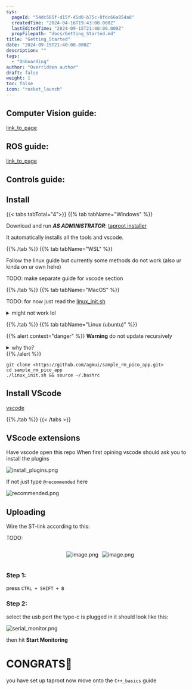 ```yaml
---
sys:
  pageId: "54dc585f-d15f-45d0-b75c-8fdc66a854a8"
  createdTime: "2024-04-16T19:43:00.000Z"
  lastEditedTime: "2024-09-15T21:40:00.000Z"
  propFilepath: "docs/Getting_Started.md"
title: "Getting_Started"
date: "2024-09-15T21:40:00.000Z"
description: ""
tags:
  - "Onboarding"
author: "Overridden author"
draft: false
weight: 1
toc: false
icon: "rocket_launch"
---
```


## Computer Vision guide:

[link_to_page](86d45bc0-388b-4d26-8848-44f255f73d0e)

## ROS guide:

[link_to_page](3c76c1de-ec8f-46d6-8b0a-294005edc2d5)

## Controls guide:

## Install

{{< tabs tabTotal="4">}}
{{% tab tabName="Windows" %}}

Download and run _**AS ADMINISTRATOR**_: [taproot installer](https://github.com/Thornbots/TeachingFreshies/releases/tag/1.0)

It automatically installs all the tools and vscode.

{{% /tab %}}
{{% tab tabName="WSL" %}}

Follow the linux guide but currently some methods do not work (also ur kinda on ur own hehe)

TODO: make separate guide for vscode section

{{% /tab %}}
{{% tab tabName="MacOS" %}}

TODO: for now just read the [linux_init.sh](https://github.com/agmui/sample_rm_pico_app/blob/main/linux_init.sh)

<details>
<summary>might not work lol</summary>

`brew install libusb pkg-config`

Next install: [vscode](https://code.visualstudio.com/Download)

</details>

{{% /tab %}}
{{% tab tabName="Linux (ubuntu)" %}}

{{% alert context="danger" %}}
**Warning** do not update recursively
<details>
<summary>why tho?</summary>
There are some submodules that may go on for a while (like tinyusb) and I highly
recommend you don't need to get them.
If you want to see what submodules I update just look in `linux_init.sh`
</details>
{{% /alert %}}

```shell
git clone <https://github.com/agmui/sample_rm_pico_app.git>
cd sample_rm_pico_app
./linux_init.sh && source ~/.bashrc
```

## Install VScode

[vscode](https://code.visualstudio.com/Download)

{{% /tab %}}
{{< /tabs >}}

## VScode extensions

Have vscode open this repo
When first opining vscode should ask you to install the plugins

![install_plugins.png](https://prod-files-secure.s3.us-west-2.amazonaws.com/d518164a-d88e-44d1-a4ee-3adb3bd8bce0/89bd30f0-1825-4e77-867b-0a41ce370880/install_plugins.png?X-Amz-Algorithm=AWS4-HMAC-SHA256&X-Amz-Content-Sha256=UNSIGNED-PAYLOAD&X-Amz-Credential=ASIAZI2LB466RJHHBPQ2%2F20250417%2Fus-west-2%2Fs3%2Faws4_request&X-Amz-Date=20250417T081149Z&X-Amz-Expires=3600&X-Amz-Security-Token=IQoJb3JpZ2luX2VjEND%2F%2F%2F%2F%2F%2F%2F%2F%2F%2FwEaCXVzLXdlc3QtMiJHMEUCIQCFkjwp7bDWgjKRRBa4fLn%2Ffxqr6mTKESzL0ejGc6RPYgIgHphu%2Fci%2BBqUdkNIijbvPxpzkB%2FuaML%2BWA1eo2L2f3vMq%2FwMIWRAAGgw2Mzc0MjMxODM4MDUiDNMFGNFL4D7vExDb0yrcA5I0pYk7qu7f95r20Q92Kl8KmxYItwoMb%2BEnLM0Mqm7cTLsuMhwq8YyNzADgw8YQJz1Fp7tm5dCwFpX9YxLzW2QUnqKxh%2BW2iaL%2FHzjsrzMR8vmSlDOCkEIVD%2BOgpEjHCFnonDn4TRhtkhtpb7Rk1t%2BUDhxPmQrl8SqNfGGmFKm%2Fs4AhLatb2%2B5oXwlNlEjo3yOj304%2Bi9%2FOmFLDh0hrqwKun7DI7kXEvfE%2FiniotfjhySautrL6PMwq1U3R6TL8dtrM%2FsLZf17jacwddj98yY5VahYgCfKJ0c3D6c3xgX0NY5NJQ0qyLXbfSs7M%2FLcTMrkoWJxX%2F1rYBHoYdlZcrbYzVIJBJaxqijfcJi%2BDeGWSKlnuq1LishzdBuUNksG5sqncKqTp5xF5%2F1x659ArIodf%2BpAbl2Oe5A2uRzXNaPKoDVzoMXyAXcls9SRmPP1hitbem3eWIPiAEMYghdLpBwUudlVBrhQRG4AsZFIkjW%2F2Po200yl3ZvVjSL7yZSug6cfRvC5MlwqteMzV9wgzTgEajdP%2BO9X%2FO7gqDH%2FtKA%2FY5wxtdXo21H8PnusygFoXW9PfFjIkN3BqQVCrw2cUc0xbHzGyer%2BZMYd0et%2BFkpzeSQF8imOlHJKUx6grMOvhgsAGOqUBizsRpUYW4s4lM4WkF3vVCNCd5XUxhPCDfoLREjx8oyhgMUW0VxsYYoGetO5G9ntiAxOLuOYS8BNE%2FLXFH54C%2FdYMIVgrk4K2Z%2Bm7C1rRHtl9B1u7cFgpaqPxmwCby7IOGXNkSrA4bocO8UJVLlp3BkEALyRzNt%2F7U1doL5vq4XOi3P1mCZkALF2G2XpM%2BoSlVZnIRIhlYkgOVbuX9L1dXBDmIIE%2F&X-Amz-Signature=5fd877e39cc39e7ada9931d24486d23784b06ce9e0a429b910a7b8a3e2adf887&X-Amz-SignedHeaders=host&x-id=GetObject)

If not just type `@recommended` here  

![recommended.png](https://prod-files-secure.s3.us-west-2.amazonaws.com/d518164a-d88e-44d1-a4ee-3adb3bd8bce0/61e661e9-5d85-4dfc-be0d-8d2097a5e793/recommended.png?X-Amz-Algorithm=AWS4-HMAC-SHA256&X-Amz-Content-Sha256=UNSIGNED-PAYLOAD&X-Amz-Credential=ASIAZI2LB466RJHHBPQ2%2F20250417%2Fus-west-2%2Fs3%2Faws4_request&X-Amz-Date=20250417T081148Z&X-Amz-Expires=3600&X-Amz-Security-Token=IQoJb3JpZ2luX2VjEND%2F%2F%2F%2F%2F%2F%2F%2F%2F%2FwEaCXVzLXdlc3QtMiJHMEUCIQCFkjwp7bDWgjKRRBa4fLn%2Ffxqr6mTKESzL0ejGc6RPYgIgHphu%2Fci%2BBqUdkNIijbvPxpzkB%2FuaML%2BWA1eo2L2f3vMq%2FwMIWRAAGgw2Mzc0MjMxODM4MDUiDNMFGNFL4D7vExDb0yrcA5I0pYk7qu7f95r20Q92Kl8KmxYItwoMb%2BEnLM0Mqm7cTLsuMhwq8YyNzADgw8YQJz1Fp7tm5dCwFpX9YxLzW2QUnqKxh%2BW2iaL%2FHzjsrzMR8vmSlDOCkEIVD%2BOgpEjHCFnonDn4TRhtkhtpb7Rk1t%2BUDhxPmQrl8SqNfGGmFKm%2Fs4AhLatb2%2B5oXwlNlEjo3yOj304%2Bi9%2FOmFLDh0hrqwKun7DI7kXEvfE%2FiniotfjhySautrL6PMwq1U3R6TL8dtrM%2FsLZf17jacwddj98yY5VahYgCfKJ0c3D6c3xgX0NY5NJQ0qyLXbfSs7M%2FLcTMrkoWJxX%2F1rYBHoYdlZcrbYzVIJBJaxqijfcJi%2BDeGWSKlnuq1LishzdBuUNksG5sqncKqTp5xF5%2F1x659ArIodf%2BpAbl2Oe5A2uRzXNaPKoDVzoMXyAXcls9SRmPP1hitbem3eWIPiAEMYghdLpBwUudlVBrhQRG4AsZFIkjW%2F2Po200yl3ZvVjSL7yZSug6cfRvC5MlwqteMzV9wgzTgEajdP%2BO9X%2FO7gqDH%2FtKA%2FY5wxtdXo21H8PnusygFoXW9PfFjIkN3BqQVCrw2cUc0xbHzGyer%2BZMYd0et%2BFkpzeSQF8imOlHJKUx6grMOvhgsAGOqUBizsRpUYW4s4lM4WkF3vVCNCd5XUxhPCDfoLREjx8oyhgMUW0VxsYYoGetO5G9ntiAxOLuOYS8BNE%2FLXFH54C%2FdYMIVgrk4K2Z%2Bm7C1rRHtl9B1u7cFgpaqPxmwCby7IOGXNkSrA4bocO8UJVLlp3BkEALyRzNt%2F7U1doL5vq4XOi3P1mCZkALF2G2XpM%2BoSlVZnIRIhlYkgOVbuX9L1dXBDmIIE%2F&X-Amz-Signature=4ec6068b71bae696081e9821ec24b5fe1465cfc4d3a8ca95b01fbcbac1c9d6c5&X-Amz-SignedHeaders=host&x-id=GetObject)

## Uploading

Wire the ST-link according to this:

TODO:

<div style="display: flex;flex-direction: row; column-gap:10px; max-width: 630px;justify-content: center;">
<div>

![image.png](https://prod-files-secure.s3.us-west-2.amazonaws.com/d518164a-d88e-44d1-a4ee-3adb3bd8bce0/210ecb78-1116-4d7b-b9b7-2292f66fa2c2/image.png?X-Amz-Algorithm=AWS4-HMAC-SHA256&X-Amz-Content-Sha256=UNSIGNED-PAYLOAD&X-Amz-Credential=ASIAZI2LB46667UWWN5A%2F20250417%2Fus-west-2%2Fs3%2Faws4_request&X-Amz-Date=20250417T081150Z&X-Amz-Expires=3600&X-Amz-Security-Token=IQoJb3JpZ2luX2VjEND%2F%2F%2F%2F%2F%2F%2F%2F%2F%2FwEaCXVzLXdlc3QtMiJHMEUCIQDdms2cgKv2QcCzLMBCLIpZOWA906VRH24RB5b6DBIz%2BwIgCelhu2maafaaQw7xGJ6QX4Pz7BFKE1xNT7c7oGhH6Qoq%2FwMIWRAAGgw2Mzc0MjMxODM4MDUiDBQW646ooC6tY2LARircAyHA1%2BBM6%2B1%2BiSlcFk9WOkwBvGJPoI6LO7%2FnyxB4pv9RNzZ4IMBIetR9xUOLmLrWI7NLeEZeud1ezKe1rFW2tp5phze9s4es6ym9i4AD18%2FMiuvWBc6iBIFATFKSscFPDZ6dGaYoh1AfYEbcWxir5QF9jymBbJtsjhFkEG5Y1DCR82j0ZCYfC%2FFZPfEBwpsqYGf4vUx9Piz5yq%2FjTscVaFrLJYXv18jJwVP9aNPCdHOImFZIj0Jg0cfqYbRrASR%2B5RQIlvREtQEMbSyMWs0EkAcS7jbMC3PVj41F6EJ2AriPPUT7c2sSXe9iQlv22m%2Foz53HJfjIk3uBH9WUEYA%2F3wk7FqOft6Q46xlIunCfbqlSJHBdNWA%2F4ebd3BzCIovVBwZIXlUgwxYmQRFlbSvNC0WCUst56TSFK87FFIuR4kh0Q1RezZB1dnIb6ZiaRTeu26jFEkIkauAvhB19NRvpXqx11WVpGWGKW%2FUdkapNLIiYF3BJB3DUUVla9sqU46AAIddqWEeyJrtUqxqnHQFm4vMunNqpwRzUnLBMFpyig2og8G6o8P9uK9preTXl0MJKdtRdk8PJQGKx2HvWFkIr0kmKxvW%2BQtNkxBsuI1cfXa4R6o3zAIoSCUM4rNveMO3hgsAGOqUBJZ1Y2Fe0jHJnQbPFofKuYP8vQU0Y4TsFSuAhjZGx8hCfU2IZwtySXizsIH92SpMOtBy8LXXVDSMfTgjfFz%2FjR0Spm3KBecQGLDharLTReLL%2Btq35sh3kDVSI%2FERftnoJ5Udm2nGYcdC3zuQtzDCXMmBdknp85S7%2B0k7fvGSQH78N3iLPZbPZnoMId9szk4q7vNVF8h8ZZ2SrbMttPSBymD9s0myf&X-Amz-Signature=92f5919430a3f2d479427b5273f2811fc8363c0eb4b78ff0f1870764b8c44e9d&X-Amz-SignedHeaders=host&x-id=GetObject)

</div>
<div>

![image.png](https://prod-files-secure.s3.us-west-2.amazonaws.com/d518164a-d88e-44d1-a4ee-3adb3bd8bce0/33a0fd0f-8ca6-4a86-8e09-26e95ded1fff/image.png?X-Amz-Algorithm=AWS4-HMAC-SHA256&X-Amz-Content-Sha256=UNSIGNED-PAYLOAD&X-Amz-Credential=ASIAZI2LB466XEHDRP2E%2F20250417%2Fus-west-2%2Fs3%2Faws4_request&X-Amz-Date=20250417T081150Z&X-Amz-Expires=3600&X-Amz-Security-Token=IQoJb3JpZ2luX2VjEND%2F%2F%2F%2F%2F%2F%2F%2F%2F%2FwEaCXVzLXdlc3QtMiJIMEYCIQCN2RoFjMNjuBNn6Yd25AWItZxg%2BGBx1h7cE7Zc5FuOUgIhAJ%2B6jXZT8qsBXxizHmhZ6qb6lDyXcXSLxEEu6B1ftHF2Kv8DCFkQABoMNjM3NDIzMTgzODA1Igzg1j4FMWZZDpcBJIwq3ANYDCLLgtL1PQrM0lMPDDj8k9bkjtF%2FWLle0o3QboO%2BwucJ54sm8IfXHnCwyIN2PhRmmQmqUgefFsV10i6vS6U8oQNFw0rODyrv1aKwWGrMMGR9LSXnr1ui3y%2FFr39Jcv8%2Fffll8lqvIuFfBY9Rkmuw19XyM2rZCUMoDY%2B4xlwtujz7MEW3lf%2BUk6nU4HJrLuZvWlhHRUQ8C2xyw%2B7%2Ffp4gdlaXxboRhj3Mf%2FibFShR7FgicjInWwb6x9fL5W8majyOml7N%2BqQJ2jelPbUyiZqtDvIQ8ZXS1g1oPZPPAtZaRlPmknAXQKS4O%2FzQDicfiu4nS2kqzabswvYZxWZ2TJqOgeL1uHG8k90pEtbZE3HVtjmb2OKdBz42PlYB6QC76c3iQrHjHKCFb1BSjY%2BVS%2FR%2FHJkCoG2dPCByjX0MsDkS%2B0bHuF3pscYUC%2BuyHbXAG3An2jEUUGfEGHEVsttP5tbH6prvaIEiQdo0IIYkuuQC0uY1VRU8nAnFCUQwLeW6H9QwBCWhkFzm%2BhzP09r5g8iziMhYmHq4BuCaL1DJRy76nCxuWRPG1ctakENHvPeIxxE9wxsfNHxO75NV82YXHXOVz4Ttuq6q9fw0eq6vL4ejM%2FdgAIQsLUMoX42xmTDC4ILABjqkAQPewjNxcmVaAFhRU0fjxKg%2Fw1HcdnC2T6a%2Bq%2BH9LOfyx3aRLwyFjYlhpRgqKSFXulyiFHGfl%2BQ3hGiK6k9KQsG4AQaQULwZJQBESpmtD%2BbmU%2FTozZ4GydiAHppCnfBTPVIMRZwqHJq6JmWgBO3piv1Eoc%2B6WHFROEldN4MuATxuBNXHD87IYLYMf8CvCQ53qbS1YT%2FKFxt1VOCkJFdn4S8H8AYq&X-Amz-Signature=b496609139f267be269426f57c71aea13d75b9046cce9a6ae0faa35d8ca45cae&X-Amz-SignedHeaders=host&x-id=GetObject)

</div>
</div>

### Step 1:

press `CTRL + SHIFT + B`

### Step 2:

select the usb port the type-c is plugged in it should look like this:

![serial_monitor.png](https://prod-files-secure.s3.us-west-2.amazonaws.com/d518164a-d88e-44d1-a4ee-3adb3bd8bce0/f03f4774-05d4-4393-b6a0-d5efb6d315ab/serial_monitor.png?X-Amz-Algorithm=AWS4-HMAC-SHA256&X-Amz-Content-Sha256=UNSIGNED-PAYLOAD&X-Amz-Credential=ASIAZI2LB466RJHHBPQ2%2F20250417%2Fus-west-2%2Fs3%2Faws4_request&X-Amz-Date=20250417T081149Z&X-Amz-Expires=3600&X-Amz-Security-Token=IQoJb3JpZ2luX2VjEND%2F%2F%2F%2F%2F%2F%2F%2F%2F%2FwEaCXVzLXdlc3QtMiJHMEUCIQCFkjwp7bDWgjKRRBa4fLn%2Ffxqr6mTKESzL0ejGc6RPYgIgHphu%2Fci%2BBqUdkNIijbvPxpzkB%2FuaML%2BWA1eo2L2f3vMq%2FwMIWRAAGgw2Mzc0MjMxODM4MDUiDNMFGNFL4D7vExDb0yrcA5I0pYk7qu7f95r20Q92Kl8KmxYItwoMb%2BEnLM0Mqm7cTLsuMhwq8YyNzADgw8YQJz1Fp7tm5dCwFpX9YxLzW2QUnqKxh%2BW2iaL%2FHzjsrzMR8vmSlDOCkEIVD%2BOgpEjHCFnonDn4TRhtkhtpb7Rk1t%2BUDhxPmQrl8SqNfGGmFKm%2Fs4AhLatb2%2B5oXwlNlEjo3yOj304%2Bi9%2FOmFLDh0hrqwKun7DI7kXEvfE%2FiniotfjhySautrL6PMwq1U3R6TL8dtrM%2FsLZf17jacwddj98yY5VahYgCfKJ0c3D6c3xgX0NY5NJQ0qyLXbfSs7M%2FLcTMrkoWJxX%2F1rYBHoYdlZcrbYzVIJBJaxqijfcJi%2BDeGWSKlnuq1LishzdBuUNksG5sqncKqTp5xF5%2F1x659ArIodf%2BpAbl2Oe5A2uRzXNaPKoDVzoMXyAXcls9SRmPP1hitbem3eWIPiAEMYghdLpBwUudlVBrhQRG4AsZFIkjW%2F2Po200yl3ZvVjSL7yZSug6cfRvC5MlwqteMzV9wgzTgEajdP%2BO9X%2FO7gqDH%2FtKA%2FY5wxtdXo21H8PnusygFoXW9PfFjIkN3BqQVCrw2cUc0xbHzGyer%2BZMYd0et%2BFkpzeSQF8imOlHJKUx6grMOvhgsAGOqUBizsRpUYW4s4lM4WkF3vVCNCd5XUxhPCDfoLREjx8oyhgMUW0VxsYYoGetO5G9ntiAxOLuOYS8BNE%2FLXFH54C%2FdYMIVgrk4K2Z%2Bm7C1rRHtl9B1u7cFgpaqPxmwCby7IOGXNkSrA4bocO8UJVLlp3BkEALyRzNt%2F7U1doL5vq4XOi3P1mCZkALF2G2XpM%2BoSlVZnIRIhlYkgOVbuX9L1dXBDmIIE%2F&X-Amz-Signature=11606d7c285d65cfd279a75dda53bfdcdbef18dd16f2fececb7188f282455500&X-Amz-SignedHeaders=host&x-id=GetObject)

then hit **Start Monitoring**

# CONGRATS🎉

you have set up taproot now move onto the `C++_basics` guide
